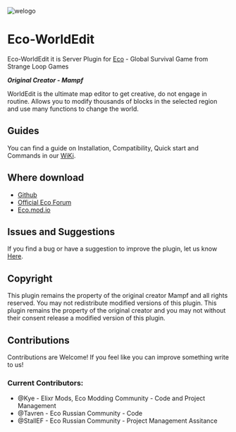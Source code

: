 ![welogo](https://camo.githubusercontent.com/af6b07f4dd04a6d51b338366aafb278380e84577fc7f326f65538174b8df0b0e/68747470733a2f2f696d6167652e6d6f6463646e2e696f2f6d656d626572732f663332632f323431373034362f70726f66696c652f70722e6a7067)
# Eco-WorldEdit
Eco-WorldEdit it is Server Plugin for [Eco](https://play.eco/ "Eco site") - Global Survival Game from Strange Loop Games

***Original Creator - Mampf***

WorldEdit is the ultimate map editor to get creative, do not engage in routine. 
Allows you to modify thousands of blocks in the selected region and use many functions to change the world.

## Guides
You can find a guide on Installation, Compatibility, Quick start and Commands in our [WiKi](https://github.com/TheKye/Eco-WorldEdit/wiki/ "WiKi").

## Where download
* [Github](https://github.com/TheKye/Eco-WorldEdit/releases/ "Github")
* [Official Eco Forum](https://forum.play.eco/filebase/file/352/ "Official Eco Forums")
* [Eco.mod.io](https://eco.mod.io/ecoworldedit/ "Eco.mod.io")

## Issues and Suggestions
If you find a bug or have a suggestion to improve the plugin, let us know [Here](https://github.com/TheKye/Eco-WorldEdit/issues/ "Github").

## Сopyright
This plugin remains the property of the original creator Mampf and all rights reserved. 
You may not redistribute modified versions of this plugin. This plugin remains the property of the original creator and you may not without their consent release a modified version of this plugin.

## Contributions
Contributions are Welcome! If you feel like you can improve something write to us!

### Current Contributors:
* @Kye - Elixr Mods, Eco Modding Community - Code and Project Management
* @Tavren - Eco Russian Community - Code
* @StallEF - Eco Russian Community - Project Management Assitance
